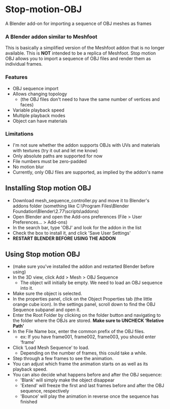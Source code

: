 # Stop-motion-OBJ
A Blender add-on for importing a sequence of OBJ meshes as frames

### A Blender addon similar to Meshfoot
This is basically a simplified version of the Meshfoot addon that is no longer available. This is **NOT** intended to be a replica of Meshfoot. Stop motion OBJ allows you to import a sequence of OBJ files and render them as individual frames.

### Features
- OBJ sequence import
- Allows changing topology 
  - (the OBJ files don't need to have the same number of vertices and faces)
- Variable playback speed
- Multiple playback modes
- Object can have materials

### Limitations
- I'm not sure whether the addon supports OBJs with UVs and materials with textures (try it out and let me know)
- Only absolute paths are supported for now
- File numbers must be zero-padded
- No motion blur
- Currently, only OBJ files are supported, as implied by the addon's name

## Installing Stop motion OBJ
- Download mesh_sequence_controller.py and move it to Blender's addons folder (something like C:\Program Files\Blender Foundation\Blender\2.77\scripts\addons)
- Open Blender and open the Add-ons preferences (File > User Preferences... > Add-ons)
- In the search bar, type 'OBJ' and look for the addon in the list
- Check the box to install it, and click 'Save User Settings'
- **RESTART BLENDER BEFORE USING THE ADDON**

## Using Stop motion OBJ
- (make sure you've installed the addon and restarted Blender before using)
- In the 3D view, click Add > Mesh > OBJ Sequence
  - The object will initially be empty. We need to load an OBJ sequence into it.
- Make sure the object is selected. 
- In the properties panel, click on the Object Properties tab (the little orange cube icon). In the settings panel, scroll down to find the OBJ Sequence subpanel and open it.
- Enter the Root Folder by clicking on the folder button and navigating to the folder where the OBJs are stored. **Make sure to UNCHECK ‘Relative Path’**
- In the File Name box, enter the common prefix of the OBJ files.
  - ex: If you have frame001, frame002, frame003, you should enter ‘frame’
- Click ‘Load Mesh Sequence’ to load. 
  - Depending on the number of frames, this could take a while.
- Step through a few frames to see the animation.
- You can adjust which frame the animation starts on as well as its playback speed.
- You can also decide what happens before and after the OBJ sequence:
  - 'Blank' will simply make the object disappear
  - 'Extend' will freeze the first and last frames before and after the OBJ sequence, respectively
  - 'Bounce' will play the animation in reverse once the sequence has finished
